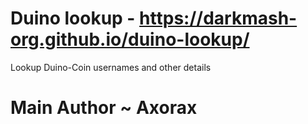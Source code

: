 # Duino lookup - https://darkmash-org.github.io/duino-lookup/

Lookup Duino-Coin usernames and other details

# Main Author ~ Axorax
